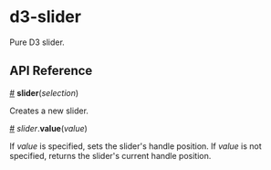 # d3-slider

Pure D3 slider.

## API Reference

<a name="slider" href="#slider">#</a> <b>slider</b>(<i>selection</i>)

Creates a new slider.

<a name="slider_value" href="#slider_value">#</a> *slider*.<b>value</b>(<i>value</i>)

If <i>value</i> is specified, sets the slider's handle position. If <i>value</i> is not specified, returns the slider's current handle position.
